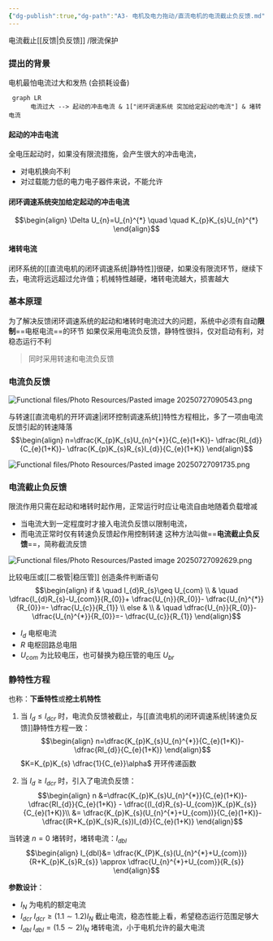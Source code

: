 ```yaml
---
{"dg-publish":true,"dg-path":"A3- 电机及电力拖动/直流电机的电流截止负反馈.md","permalink":"/A3- 电机及电力拖动/直流电机的电流截止负反馈/","dgPassFrontmatter":true,"noteIcon":"","created":"2024-05-08T22:17:35.000+08:00","updated":"2025-08-03T10:59:31.970+08:00"}
---
```


电流截止[[反馈\|负反馈]] /限流保护

### 提出的背景
电机最怕电流过大和发热 (会损耗设备)

```mermaid  
 graph LR 
	  电流过大 --> 起动的冲击电流 & 1["闭环调速系统 突加给定起动的电流"] & 堵转电流
```

#### 起动的冲击电流
全电压起动时，如果没有限流措施，会产生很大的冲击电流，
- 对电机换向不利
- 对过载能力低的电力电子器件来说，不能允许

#### 闭环调速系统突加给定起动的冲击电流

$$\begin{align}
\Delta U_{n}=U_{n}^{*} \quad  \quad K_{p}K_{s}U_{n}^{*}
\end{align}$$

#### 堵转电流
闭环系统的[[直流电机的闭环调速系统\|静特性]]很硬，如果没有限流环节，继续下去，电流将远远超过允许值；机械特性越硬，堵转电流越大，损害越大

### 基本原理
为了解决反馈闭环调速系统的起动和堵转时电流过大的问题，系统中必须有自动**限制**==电枢电流==的环节
如果仅采用电流负反馈，静特性很抖，仅对启动有利，对稳态运行不利
>同时采用转速和电流负反馈

### 电流负反馈
![Functional files/Photo Resources/Pasted image 20250727090543.png](/img/user/Functional%20files/Photo%20Resources/Pasted%20image%2020250727090543.png)



与转速[[直流电机的开环调速\|闭环控制调速系统]]特性方程相比，多了一项由电流反馈引起的转速降落
$$\begin{align}
n=\dfrac{K_{p}K_{s}U_{n}^{*}}{C_{e}(1+K)}- \dfrac{RI_{d}}{C_{e}(1+K)}- \dfrac{K_{p}K_{s}R_{s}I_{d}}{C_{e}(1+K)}
\end{align}$$

![Functional files/Photo Resources/Pasted image 20250727091735.png](/img/user/Functional%20files/Photo%20Resources/Pasted%20image%2020250727091735.png)
### 电流截止负反馈
限流作用只需在起动和堵转时起作用，正常运行时应让电流自由地随着负载增减
- 当电流大到一定程度时才接入电流负反馈以限制电流，
- 而电流正常时仅有转速负反馈起作用控制转速
这种方法叫做==**电流截止负反馈**==，简称截流反馈

![Functional files/Photo Resources/Pasted image 20250727092629.png](/img/user/Functional%20files/Photo%20Resources/Pasted%20image%2020250727092629.png)


比较电压或[[二极管\|稳压管]]  创造条件判断语句
$$\begin{align}
if & \quad I_{d}R_{s}\geq U_{com} \\
 & \quad \dfrac{I_{d}R_{s}-U_{com}}{R_{0}}+ \dfrac{U_{n}}{R_{0}}- \dfrac{U_{n}^{*}}{R_{0}}=- \dfrac{U_{c}}{R_{1}} \\
else   & \\
 & \quad \dfrac{U_{n}}{R_{0}}- \dfrac{U_{n}^{*}}{R_{0}}=- \dfrac{U_{c}}{R_{1}}
\end{align}$$
- $I_{d}$ 电枢电流
- $R$  电枢回路总电阻
- $U_{com}$ 为比较电压，也可替换为稳压管的电压 $U_{br}$

### 静特性方程
也称：**下垂特性**或**挖土机特性**

1. 当 $I_{d}\leq I_{dcr}$ 时，电流负反馈被截止，与[[直流电机的闭环调速系统\|转速负反馈]]静特性方程一致：
$$\begin{align}
n=\dfrac{K_{p}K_{s}U_{n}^{*}}{C_{e}(1+K)}- \dfrac{RI_{d}}{C_{e}(1+K)}
\end{align}$$
 $K=K_{p}K_{s} \dfrac{1}{C_{e}}\alpha$     开环传递函数

2. 当 $I_{d}\geq I_{dcr}$ 时，引入了电流负反馈：
$$\begin{align}
n &=\dfrac{K_{p}K_{s}U_{n}^{*}}{C_{e}(1+K)}- \dfrac{RI_{d}}{C_{e}(1+K)} - \dfrac{(I_{d}R_{s}-U_{com})K_{p}K_{s}}{C_{e}(1+K)}\\
 &= \dfrac{K_{p}K_{s}(U_{n}^{*}+U_{com})}{C_{e}(1+K)}- \dfrac{(R+K_{p}K_{s}R_{s})I_{d}}{C_{e}(1+K)}
\end{align}$$

当转速 $n=0$ 堵转时，堵转电流：$I_{dbl}$
$$\begin{align}
I_{dbl}&= \dfrac{K_{P}K_{s}(U_{n}^{*}+U_{com})}{R+K_{p}K_{s}R_{s}} \approx \dfrac{U_{n}^{*}+U_{com}}{R_{s}}
\end{align}$$


**参数设计**：
- $I_{N}$   为电机的额定电流
- $I_{dcr}$   $I_{dcr}\geq (1.1\sim 1.2)I_{N}$  截止电流，稳态性能上看，希望稳态运行范围足够大
- $I_{dbl}$   $I_{d bl}= (1.5\sim 2)I_{N}$  堵转电流，小于电机允许的最大电流 


